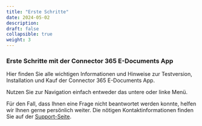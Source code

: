 ```yaml
---
title: "Erste Schritte"
date: 2024-05-02
description: 
draft: false
collapsible: true
weight: 3 
---
```



### Erste Schritte mit der Connector 365 E-Documents App

Hier finden Sie alle wichtigen Informationen und Hinweise zur Testversion, Installation und Kauf der Connector 365 E-Documents App.

Nutzen Sie zur Navigation einfach entweder das untere oder linke Menü.

Für den Fall, dass Ihnen eine Frage nicht beantwortet werden konnte, helfen wir Ihnen gerne persönlich weiter. Die nötigen Kontaktinformationen finden Sie auf der [Support-Seite](de-de/apps/help-and-support/).